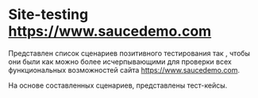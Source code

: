 # Site-testing https://www.saucedemo.com

Представлен список сценариев позитивного тестирования так , чтобы они были как можно более исчерпывающими для проверки всех функциональных возможностей сайта https://www.saucedemo.com.

На основе составленных сценариев, представлены тест-кейсы.

